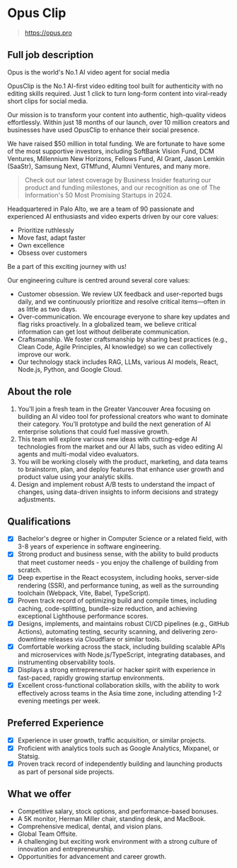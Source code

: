# Opus Clip
> https://opus.pro

## Full job description
Opus is the world's No.1 AI video agent for social media

OpusClip is the No.1 AI-first video editing tool built for authenticity with no editing skills required. Just 1 click to turn long-form content into viral-ready short clips for social media.

Our mission is to transform your content into authentic, high-quality videos effortlessly. Within just 18 months of our launch, over 10 million creators and businesses have used OpusClip to enhance their social presence.

We have raised $50 million in total funding. We are fortunate to have some of the most supportive investors, including SoftBank Vision Fund, DCM Ventures, Millennium New Horizons, Fellows Fund, AI Grant, Jason Lemkin (SaaStr), Samsung Next, GTMfund, Alumni Ventures, and many more.

> Check out our latest coverage by Business Insider featuring our product and funding milestones, and our recognition as one of The Information's 50 Most Promising Startups in 2024.

Headquartered in Palo Alto, we are a team of 90 passionate and experienced AI enthusiasts and video experts driven by our core values:

* Prioritize ruthlessly
* Move fast, adapt faster
* Own excellence
* Obsess over customers

Be a part of this exciting journey with us!

Our engineering culture is centred around several core values:

* Customer obsession. We review UX feedback and user-reported bugs daily, and we continuously prioritize and resolve critical items—often in as little as two days.
* Over-communication. We encourage everyone to share key updates and flag risks proactively. In a globalized team, we believe critical information can get lost without deliberate communication.
* Craftsmanship. We foster craftsmanship by sharing best practices (e.g., Clean Code, Agile Principles, AI knowledge) so we can collectively improve our work.
* Our technology stack includes RAG, LLMs, various AI models, React, Node.js, Python, and Google Cloud.

## About the role

1. You’ll join a fresh team in the Greater Vancouver Area focusing on building an AI video tool for professional creators who want to dominate their category. You’ll prototype and build the next generation of AI enterprise solutions that could fuel massive growth.
2. This team will explore various new ideas with cutting-edge AI technologies from the market and our AI labs, such as video editing AI agents and multi-modal video evaluators.
3. You will be working closely with the product, marketing, and data teams to brainstorm, plan, and deploy features that enhance user growth and product value using your analytic skills.
4. Design and implement robust A/B tests to understand the impact of changes, using data-driven insights to inform decisions and strategy adjustments.

## Qualifications

- [x] Bachelor's degree or higher in Computer Science or a related field, with 3-8 years of experience in software engineering.
- [x] Strong product and business sense, with the ability to build products that meet customer needs - you enjoy the challenge of building from scratch.
- [x] Deep expertise in the React ecosystem, including hooks, server-side rendering (SSR), and performance tuning, as well as the surrounding toolchain (Webpack, Vite, Babel, TypeScript).
- [x] Proven track record of optimizing build and compile times, including caching, code-splitting, bundle-size reduction, and achieving exceptional Lighthouse performance scores.
- [x] Designs, implements, and maintains robust CI/CD pipelines (e.g., GitHub Actions), automating testing, security scanning, and delivering zero-downtime releases via Cloudflare or similar tools.
- [x] Comfortable working across the stack, including building scalable APIs and microservices with Node.js/TypeScript, integrating databases, and instrumenting observability tools.
- [x] Displays a strong entrepreneurial or hacker spirit with experience in fast-paced, rapidly growing startup environments.
- [x] Excellent cross-functional collaboration skills, with the ability to work effectively across teams in the Asia time zone, including attending 1-2 evening meetings per week.

## Preferred Experience

- [x] Experience in user growth, traffic acquisition, or similar projects.
- [x] Proficient with analytics tools such as Google Analytics, Mixpanel, or Statsig.
- [x] Proven track record of independently building and launching products as part of personal side projects.

## What we offer

* Competitive salary, stock options, and performance-based bonuses.
* A 5K monitor, Herman Miller chair, standing desk, and MacBook.
* Comprehensive medical, dental, and vision plans.
* Global Team Offsite.
* A challenging but exciting work environment with a strong culture of innovation and entrepreneurship.
* Opportunities for advancement and career growth.

